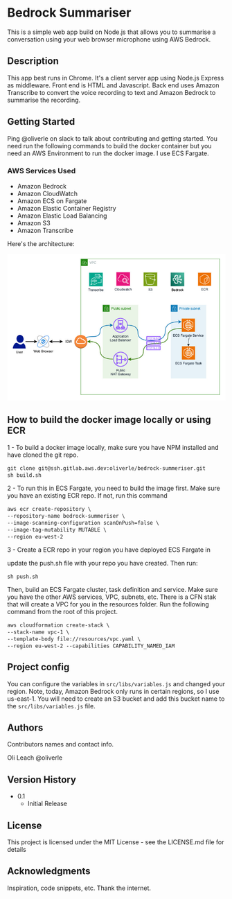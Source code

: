 # Bedrock Summariser

This is a simple web app build on Node.js that allows you to summarise a conversation using your web browser microphone using AWS Bedrock. 


## Description

This app best runs in Chrome. It's a client server app using Node.js Express as middleware.  Front end is HTML and Javascript. Back end uses Amazon Transcribe to convert the voice recording to text and Amazon Bedrock to summarise the recording.


## Getting Started

Ping @oliverle on slack to talk about contributing and getting started. You need run the following commands to build the docker container but you need an AWS Environment to run the docker image. I use ECS Fargate. 


### AWS Services Used

  - Amazon Bedrock
  - Amazon CloudWatch
  - Amazon ECS on Fargate
  - Amazon Elastic Container Registry
  - Amazon Elastic Load Balancing
  - Amazon S3
  - Amazon Transcribe


Here's the architecture:

![High-Level Architecture](src/assets/img/bedrock-architecture.jpg)


## How to build the docker image locally or using ECR

1 - To build a docker image locally, make sure you have NPM installed and have cloned the git repo.

```
git clone git@ssh.gitlab.aws.dev:oliverle/bedrock-summeriser.git
sh build.sh
```

2 -  To run this in ECS Fargate, you need to build the image first. Make sure you have an existing ECR repo. If not, run this command

```
aws ecr create-repository \
--repository-name bedrock-summeriser \
--image-scanning-configuration scanOnPush=false \
--image-tag-mutability MUTABLE \
--region eu-west-2
```

3 - Create a ECR repo in your region you have deployed ECS Fargate in

update the push.sh file with your repo you have created. Then run:

```
sh push.sh
```

Then, build an ECS Fargate cluster, task definition and service. Make sure you have the other AWS services, VPC, subnets, etc. 
There is a CFN stak that will create a VPC for you in the resources folder. Run the following command from the root of this project.

```
aws cloudformation create-stack \
--stack-name vpc-1 \
--template-body file://resources/vpc.yaml \
--region eu-west-2 --capabilities CAPABILITY_NAMED_IAM
```

## Project config

You can configure the variables in ```src/libs/variables.js``` and changed your region. Note, today, Amazon Bedrock only runs in certain regions, so I use us-east-1. You will need to create an S3 bucket and add this bucket name to the ```src/libs/variables.js``` file.


## Authors

Contributors names and contact info.

Oli Leach @oliverle


## Version History

* 0.1
    * Initial Release

## License


This project is licensed under the MIT License - see the LICENSE.md file for details

## Acknowledgments


Inspiration, code snippets, etc. Thank the internet.